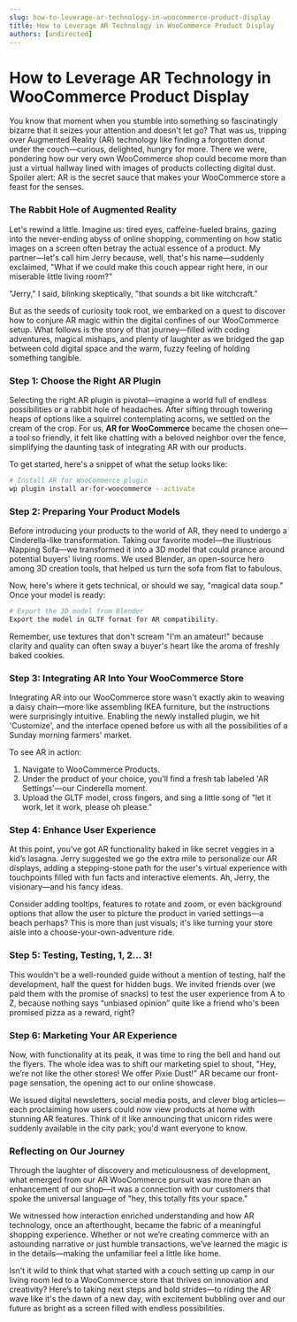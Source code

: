 ```yaml
---
slug: how-to-leverage-ar-technology-in-woocommerce-product-display
title: How to Leverage AR Technology in WooCommerce Product Display
authors: [undirected]
---
```



# How to Leverage AR Technology in WooCommerce Product Display

You know that moment when you stumble into something so fascinatingly bizarre that it seizes your attention and doesn't let go? That was us, tripping over Augmented Reality (AR) technology like finding a forgotten donut under the couch—curious, delighted, hungry for more. There we were, pondering how our very own WooCommerce shop could become more than just a virtual hallway lined with images of products collecting digital dust. Spoiler alert: AR is the secret sauce that makes your WooCommerce store a feast for the senses.

### The Rabbit Hole of Augmented Reality

Let's rewind a little. Imagine us: tired eyes, caffeine-fueled brains, gazing into the never-ending abyss of online shopping, commenting on how static images on a screen often betray the actual essence of a product. My partner—let's call him Jerry because, well, that's his name—suddenly exclaimed, "What if we could make this couch appear right here, in our miserable little living room?"

"Jerry," I said, blinking skeptically, "that sounds a bit like witchcraft."

But as the seeds of curiosity took root, we embarked on a quest to discover how to conjure AR magic within the digital confines of our WooCommerce setup. What follows is the story of that journey—filled with coding adventures, magical mishaps, and plenty of laughter as we bridged the gap between cold digital space and the warm, fuzzy feeling of holding something tangible.

### Step 1: Choose the Right AR Plugin 

Selecting the right AR plugin is pivotal—imagine a world full of endless possibilities or a rabbit hole of headaches. After sifting through towering heaps of options like a squirrel contemplating acorns, we settled on the cream of the crop. For us, **AR for WooCommerce** became the chosen one—a tool so friendly, it felt like chatting with a beloved neighbor over the fence, simplifying the daunting task of integrating AR with our products.

To get started, here's a snippet of what the setup looks like:

```bash
# Install AR for WooCommerce plugin
wp plugin install ar-for-woocommerce --activate
```

### Step 2: Preparing Your Product Models

Before introducing your products to the world of AR, they need to undergo a Cinderella-like transformation. Taking our favorite model—the illustrious Napping Sofa—we transformed it into a 3D model that could prance around potential buyers' living rooms. We used Blender, an open-source hero among 3D creation tools, that helped us turn the sofa from flat to fabulous.

Now, here's where it gets technical, or should we say, "magical data soup." Once your model is ready:

```bash
# Export the 3D model from Blender
Export the model in GLTF format for AR compatibility.
```

Remember, use textures that don't scream "I'm an amateur!" because clarity and quality can often sway a buyer's heart like the aroma of freshly baked cookies.

### Step 3: Integrating AR Into Your WooCommerce Store

Integrating AR into our WooCommerce store wasn't exactly akin to weaving a daisy chain—more like assembling IKEA furniture, but the instructions were surprisingly intuitive. Enabling the newly installed plugin, we hit 'Customize', and the interface opened before us with all the possibilities of a Sunday morning farmers' market.

To see AR in action:

1. Navigate to WooCommerce Products.
2. Under the product of your choice, you'll find a fresh tab labeled 'AR Settings'—our Cinderella moment.
3. Upload the GLTF model, cross fingers, and sing a little song of "let it work, let it work, please oh please."

### Step 4: Enhance User Experience

At this point, you've got AR functionality baked in like secret veggies in a kid’s lasagna. Jerry suggested we go the extra mile to personalize our AR displays, adding a stepping-stone path for the user's virtual experience with touchpoints filled with fun facts and interactive elements. Ah, Jerry, the visionary—and his fancy ideas.

Consider adding tooltips, features to rotate and zoom, or even background options that allow the user to picture the product in varied settings—a beach perhaps? This is more than just visuals; it's like turning your store aisle into a choose-your-own-adventure ride.

### Step 5: Testing, Testing, 1, 2... 3!

This wouldn't be a well-rounded guide without a mention of testing, half the development, half the quest for hidden bugs. We invited friends over (we paid them with the promise of snacks) to test the user experience from A to Z, because nothing says “unbiased opinion” quite like a friend who's been promised pizza as a reward, right?

### Step 6: Marketing Your AR Experience

Now, with functionality at its peak, it was time to ring the bell and hand out the flyers. The whole idea was to shift our marketing spiel to shout, "Hey, we’re not like the other stores! We offer Pixie Dust!" AR became our front-page sensation, the opening act to our online showcase.

We issued digital newsletters, social media posts, and clever blog articles—each proclaiming how users could now view products at home with stunning AR features. Think of it like announcing that unicorn rides were suddenly available in the city park; you'd want everyone to know.

### Reflecting on Our Journey

Through the laughter of discovery and meticulousness of development, what emerged from our AR WooCommerce pursuit was more than an enhancement of our shop—it was a connection with our customers that spoke the universal language of "hey, this totally fits your space." 

We witnessed how interaction enriched understanding and how AR technology, once an afterthought, became the fabric of a meaningful shopping experience. Whether or not we’re creating commerce with an astounding narrative or just humble transactions, we’ve learned the magic is in the details—making the unfamiliar feel a little like home.

Isn't it wild to think that what started with a couch setting up camp in our living room led to a WooCommerce store that thrives on innovation and creativity? Here’s to taking next steps and bold strides—to riding the AR wave like it's the dawn of a new day, with excitement bubbling over and our future as bright as a screen filled with endless possibilities.